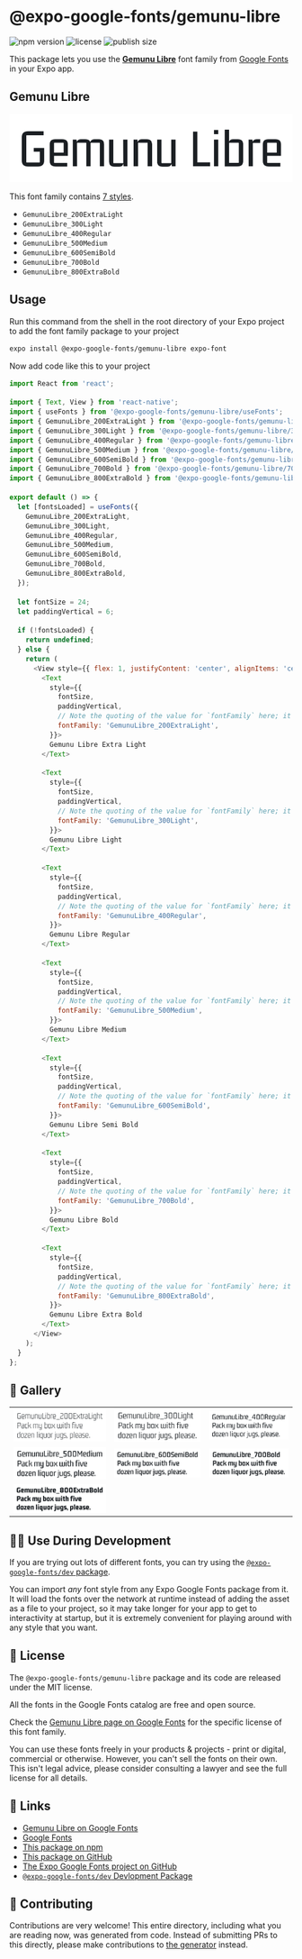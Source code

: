 # @expo-google-fonts/gemunu-libre

![npm version](https://flat.badgen.net/npm/v/@expo-google-fonts/gemunu-libre)
![license](https://flat.badgen.net/github/license/expo/google-fonts)
![publish size](https://flat.badgen.net/packagephobia/install/@expo-google-fonts/gemunu-libre)

This package lets you use the [**Gemunu Libre**](https://fonts.google.com/specimen/Gemunu+Libre) font family from [Google Fonts](https://fonts.google.com/) in your Expo app.

## Gemunu Libre

![Gemunu Libre](./font-family.png)

This font family contains [7 styles](#-gallery).

- `GemunuLibre_200ExtraLight`
- `GemunuLibre_300Light`
- `GemunuLibre_400Regular`
- `GemunuLibre_500Medium`
- `GemunuLibre_600SemiBold`
- `GemunuLibre_700Bold`
- `GemunuLibre_800ExtraBold`

## Usage

Run this command from the shell in the root directory of your Expo project to add the font family package to your project
```sh
expo install @expo-google-fonts/gemunu-libre expo-font
```

Now add code like this to your project
```js
import React from 'react';

import { Text, View } from 'react-native';
import { useFonts } from '@expo-google-fonts/gemunu-libre/useFonts';
import { GemunuLibre_200ExtraLight } from '@expo-google-fonts/gemunu-libre/200ExtraLight';
import { GemunuLibre_300Light } from '@expo-google-fonts/gemunu-libre/300Light';
import { GemunuLibre_400Regular } from '@expo-google-fonts/gemunu-libre/400Regular';
import { GemunuLibre_500Medium } from '@expo-google-fonts/gemunu-libre/500Medium';
import { GemunuLibre_600SemiBold } from '@expo-google-fonts/gemunu-libre/600SemiBold';
import { GemunuLibre_700Bold } from '@expo-google-fonts/gemunu-libre/700Bold';
import { GemunuLibre_800ExtraBold } from '@expo-google-fonts/gemunu-libre/800ExtraBold';

export default () => {
  let [fontsLoaded] = useFonts({
    GemunuLibre_200ExtraLight,
    GemunuLibre_300Light,
    GemunuLibre_400Regular,
    GemunuLibre_500Medium,
    GemunuLibre_600SemiBold,
    GemunuLibre_700Bold,
    GemunuLibre_800ExtraBold,
  });

  let fontSize = 24;
  let paddingVertical = 6;

  if (!fontsLoaded) {
    return undefined;
  } else {
    return (
      <View style={{ flex: 1, justifyContent: 'center', alignItems: 'center' }}>
        <Text
          style={{
            fontSize,
            paddingVertical,
            // Note the quoting of the value for `fontFamily` here; it expects a string!
            fontFamily: 'GemunuLibre_200ExtraLight',
          }}>
          Gemunu Libre Extra Light
        </Text>

        <Text
          style={{
            fontSize,
            paddingVertical,
            // Note the quoting of the value for `fontFamily` here; it expects a string!
            fontFamily: 'GemunuLibre_300Light',
          }}>
          Gemunu Libre Light
        </Text>

        <Text
          style={{
            fontSize,
            paddingVertical,
            // Note the quoting of the value for `fontFamily` here; it expects a string!
            fontFamily: 'GemunuLibre_400Regular',
          }}>
          Gemunu Libre Regular
        </Text>

        <Text
          style={{
            fontSize,
            paddingVertical,
            // Note the quoting of the value for `fontFamily` here; it expects a string!
            fontFamily: 'GemunuLibre_500Medium',
          }}>
          Gemunu Libre Medium
        </Text>

        <Text
          style={{
            fontSize,
            paddingVertical,
            // Note the quoting of the value for `fontFamily` here; it expects a string!
            fontFamily: 'GemunuLibre_600SemiBold',
          }}>
          Gemunu Libre Semi Bold
        </Text>

        <Text
          style={{
            fontSize,
            paddingVertical,
            // Note the quoting of the value for `fontFamily` here; it expects a string!
            fontFamily: 'GemunuLibre_700Bold',
          }}>
          Gemunu Libre Bold
        </Text>

        <Text
          style={{
            fontSize,
            paddingVertical,
            // Note the quoting of the value for `fontFamily` here; it expects a string!
            fontFamily: 'GemunuLibre_800ExtraBold',
          }}>
          Gemunu Libre Extra Bold
        </Text>
      </View>
    );
  }
};

```

## 🔡 Gallery


||||
|-|-|-|
|![GemunuLibre_200ExtraLight](.//200ExtraLight/GemunuLibre_200ExtraLight.ttf.png)|![GemunuLibre_300Light](.//300Light/GemunuLibre_300Light.ttf.png)|![GemunuLibre_400Regular](.//400Regular/GemunuLibre_400Regular.ttf.png)||
|![GemunuLibre_500Medium](.//500Medium/GemunuLibre_500Medium.ttf.png)|![GemunuLibre_600SemiBold](.//600SemiBold/GemunuLibre_600SemiBold.ttf.png)|![GemunuLibre_700Bold](.//700Bold/GemunuLibre_700Bold.ttf.png)||
|![GemunuLibre_800ExtraBold](.//800ExtraBold/GemunuLibre_800ExtraBold.ttf.png)||||


## 👩‍💻 Use During Development

If you are trying out lots of different fonts, you can try using the [`@expo-google-fonts/dev` package](https://github.com/expo/google-fonts/tree/master/font-packages/dev#readme).

You can import *any* font style from any Expo Google Fonts package from it. It will load the fonts
over the network at runtime instead of adding the asset as a file to your project, so it may take longer
for your app to get to interactivity at startup, but it is extremely convenient
for playing around with any style that you want.

## 📖 License

The `@expo-google-fonts/gemunu-libre` package and its code are released under the MIT license.

All the fonts in the Google Fonts catalog are free and open source.

Check the [Gemunu Libre page on Google Fonts](https://fonts.google.com/specimen/Gemunu+Libre) for the specific license of this font family.

You can use these fonts freely in your products & projects - print or digital, commercial or otherwise. However, you can't sell the fonts on their own. This isn't legal advice, please consider consulting a lawyer and see the full license for all details.

## 🔗 Links

- [Gemunu Libre on Google Fonts](https://fonts.google.com/specimen/Gemunu+Libre)
- [Google Fonts](https://fonts.google.com/)
- [This package on npm](https://www.npmjs.com/package/@expo-google-fonts/gemunu-libre)
- [This package on GitHub](https://github.com/expo/google-fonts/tree/master/font-packages/gemunu-libre)
- [The Expo Google Fonts project on GitHub](https://github.com/expo/google-fonts)
- [`@expo-google-fonts/dev` Devlopment Package](https://github.com/expo/google-fonts/tree/master/font-packages/dev)

## 🤝 Contributing

Contributions are very welcome! This entire directory, including what you are reading now, was generated from code. Instead of submitting PRs to this directly, please make contributions to [the generator](https://github.com/expo/google-fonts/tree/master/packages/generator) instead.
